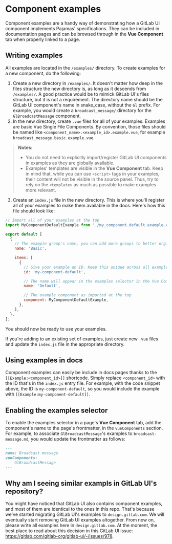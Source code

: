 # Component examples

Component examples are a handy way of demonstrating how a GitLab UI component implements Pajamas'
specifications. They can be included in documentation pages and can be browsed through in the
**Vue Component** tab when properly linked to a page.

## Writing examples

All examples are located in the `/examples/` directory. To create examples for
a new component, do the following:

1. Create a new directory in `/examples/`. It doesn't matter how deep in the files structure the
new directory is, as long as it descends from `/examples/`. A good practice would be to mimick
GitLab UI's files structure, but it is not a requirement. The directory name should be the GitLab UI
component's name in snake_case, without the `Gl` prefix. For example, you would create a
`broadcast_message/` directory for the `GlBroadcastMessage` component.
2. In the new directory, create `.vue` files for all of your examples. Examples are basic Vue Single
File Components. By convention, those files should be named like
`<component_name>.<example_id>.example.vue`, for example `broadcast_message.basic.example.vue`.

> **Notes:**
> * You do not need to explicitly import/register GitLab UI components in examples as they are
> globally available.
> * Examples' templates are visible in the **Vue Component** tab. Keep in mind that, while you can
> use `<script>` tags in your examples, their content will not be visible in the source panel. Thus,
> try to rely on the `<template>` as much as possible to make examples more relevant.

3. Create an `index.js` file in the new directory. This is where you'll register all of your
examples to make them available in the docs. Here's how this file should look like:

```javascript
// Import all of your examples at the top
import MyComponentDefaultExample from './my_component.default.example.vue';

export default [
  {
    // The example group's name, you can add more groups to better organize examples
    name: 'Basic',

    items: [
      {
        // Give your example an ID. Keep this unique across all examples
        id: 'my-component-default',

        // The name will appear in the examples selector in the Vue Component tab
        name: 'Default',

        // The example component as imported at the top
        component: MyComponentDefaultExample,
      },
    ],
  },
];
```

You should now be ready to use your examples.

If you're adding to an existing set of examples, just create new `.vue` files and update the
`index.js` file in the appropriate directory.

## Using examples in docs

Component examples can easily be include in docs pages thanks to the `[[Example:<component_id>]]`
shortcode. Simply replace `<component_id>` with the ID that's in the `index.js` entry file. For
example, with the code snippet above, the ID is `my-component-default`, so you would include the
example with `[[Example:my-component-default]]`.

## Enabling the examples selector

To enable the examples selector in a page's **Vue Component** tab, add the component's name to the
page's frontmatter, in the `vueComponents` section. For example, to associate `GlBroadcastMessage`'s
examples to `broadcast-message.md`, you would update the frontmatter as follows:

```markdown
---
name: Broadcast message
vueComponents:
  - GlBroadcastMessage
---
```

## Why am I seeing similar exampls in GitLab UI's repository?

You might have noticed that GitLab UI also contains component examples, and most of them are
identical to the ones in this repo. That's because we've started migrating GitLab UI's examples to
`design.gitlab.com`. We will eventually start removing GitLab UI examples altogether. From now on,
please write all examples here in `design.gitlab.com`. At the moment, the best place to read about
this decision in this GitLab UI issue: https://gitlab.com/gitlab-org/gitlab-ui/-/issues/978.
